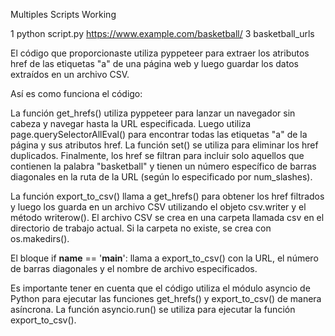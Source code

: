 Multiples Scripts Working

1 python script.py https://www.example.com/basketball/ 3 basketball_urls

El código que proporcionaste utiliza pyppeteer para extraer los atributos href de las etiquetas "a" de una página web y luego guardar los datos extraídos en un archivo CSV.

Así es como funciona el código:

La función get_hrefs() utiliza pyppeteer para lanzar un navegador sin cabeza y navegar hasta la URL especificada. Luego utiliza page.querySelectorAllEval() para encontrar todas las etiquetas "a" de la página y sus atributos href. La función set() se utiliza para eliminar los href duplicados. Finalmente, los href se filtran para incluir solo aquellos que contienen la palabra "basketball" y tienen un número específico de barras diagonales en la ruta de la URL (según lo especificado por num_slashes).

La función export_to_csv() llama a get_hrefs() para obtener los href filtrados y luego los guarda en un archivo CSV utilizando el objeto csv.writer y el método writerow(). El archivo CSV se crea en una carpeta llamada csv en el directorio de trabajo actual. Si la carpeta no existe, se crea con os.makedirs().

El bloque if __name__ == '__main__': llama a export_to_csv() con la URL, el número de barras diagonales y el nombre de archivo especificados.

Es importante tener en cuenta que el código utiliza el módulo asyncio de Python para ejecutar las funciones get_hrefs() y export_to_csv() de manera asíncrona. La función asyncio.run() se utiliza para ejecutar la función export_to_csv().

